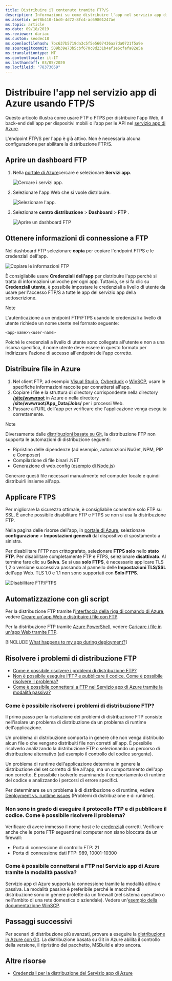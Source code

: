 ```yaml
---
title: Distribuire il contenuto tramite FTP/S
description: Informazioni su come distribuire l'app nel servizio app di Azure usando FTP o FTPS. Migliorare la sicurezza del sito Web disabilitando l'FTP non crittografato.
ms.assetid: ae78b410-1bc0-4d72-8fc4-ac69801247ae
ms.topic: article
ms.date: 09/18/2019
ms.reviewer: dariac
ms.custom: seodec18
ms.openlocfilehash: 7bc637b5719da3c5f5e5607436aa7da0721f5a9e
ms.sourcegitcommit: 509b39e73b5cbf670c8d231b4af1e6cfafa82e5a
ms.translationtype: MT
ms.contentlocale: it-IT
ms.lasthandoff: 03/05/2020
ms.locfileid: "78373659"
---
```

# <a name="deploy-your-app-to-azure-app-service-using-ftps"></a>Distribuire l'app nel servizio app di Azure usando FTP/S

Questo articolo illustra come usare FTP o FTPS per distribuire l'app Web, il back-end dell'app per dispositivi mobili o l'app per le API nel [servizio app di Azure](https://go.microsoft.com/fwlink/?LinkId=529714).

L'endpoint FTP/S per l'app è già attivo. Non è necessaria alcuna configurazione per abilitare la distribuzione FTP/S.

## <a name="open-ftp-dashboard"></a>Aprire un dashboard FTP

1. Nella [portale di Azure](https://portal.azure.com)cercare e selezionare **Servizi app**.

    ![Cercare i servizi app.](media/app-service-continuous-deployment/search-for-app-services.png)

2. Selezionare l'app Web che si vuole distribuire.

    ![Selezionare l'app.](media/app-service-continuous-deployment/select-your-app.png)

3. Selezionare **centro distribuzione** > **Dashboard** > **FTP** .

    ![Aprire un dashboard FTP](./media/app-service-deploy-ftp/open-dashboard.png)

## <a name="get-ftp-connection-information"></a>Ottenere informazioni di connessione a FTP

Nel dashboard FTP selezionare **copia** per copiare l'endpoint FTPS e le credenziali dell'app.

![Copiare le informazioni FTP](./media/app-service-deploy-ftp/ftp-dashboard.png)

È consigliabile usare **Credenziali dell'app** per distribuire l'app perché si tratta di informazioni univoche per ogni app. Tuttavia, se si fa clic su **Credenziali utente**, è possibile impostare le credenziali a livello di utente da usare per l'accesso FTP/S a tutte le app del servizio app della sottoscrizione.

> [!NOTE]
> L'autenticazione a un endpoint FTP/FTPS usando le credenziali a livello di utente richiede un nome utente nel formato seguente: 
>
>`<app-name>\<user-name>`
>
> Poiché le credenziali a livello di utente sono collegate all'utente e non a una risorsa specifica, il nome utente deve essere in questo formato per indirizzare l'azione di accesso all'endpoint dell'app corretto.
>

## <a name="deploy-files-to-azure"></a>Distribuire file in Azure

1. Nel client FTP, ad esempio [Visual Studio](https://www.visualstudio.com/vs/community/), [Cyberduck](https://cyberduck.io/) o [WinSCP](https://winscp.net/index.php), usare le specifiche informazioni raccolte per connettersi all'app.
2. Copiare i file e la struttura di directory corrispondente nella directory [ **/site/wwwroot**](https://github.com/projectkudu/kudu/wiki/File-structure-on-azure) in Azure o nella directory **/site/wwwroot/App_Data/Jobs/** per i processi Web.
3. Passare all'URL dell'app per verificare che l'applicazione venga eseguita correttamente. 

> [!NOTE] 
> Diversamente dalle [distribuzioni basate su Git](deploy-local-git.md), la distribuzione FTP non supporta le automazioni di distribuzione seguenti: 
>
> - Ripristino delle dipendenze (ad esempio, automazioni NuGet, NPM, PIP e Composer)
> - Compilazione di file binari .NET
> - Generazione di web.config ([esempio di Node.js](https://github.com/projectkudu/kudu/wiki/Using-a-custom-web.config-for-Node-apps))
> 
> Generare questi file necessari manualmente nel computer locale e quindi distribuirli insieme all'app.
>

## <a name="enforce-ftps"></a>Applicare FTPS

Per migliorare la sicurezza ottimale, è consigliabile consentire solo FTP su SSL. È anche possibile disabilitare FTP e FTPS se non si usa la distribuzione FTP.

Nella pagina delle risorse dell'app, in [portale di Azure](https://portal.azure.com), selezionare **configurazione** > **Impostazioni generali** dal dispositivo di spostamento a sinistra.

Per disabilitare l'FTP non crittografato, selezionare **FTPS solo** nello **stato FTP**. Per disabilitare completamente FTP e FTPS, selezionare **disattivato**. Al termine fare clic su **Salva**. Se si usa **solo FTPS**, è necessario applicare TLS 1,2 o versione successiva passando al pannello delle **Impostazioni TLS/SSL** dell'app Web. TLS 1.0 e 1.1 non sono supportati con **Solo FTPS**.

![Disabilitare FTP/FTPS](./media/app-service-deploy-ftp/disable-ftp.png)

## <a name="automate-with-scripts"></a>Automatizzazione con gli script

Per la distribuzione FTP tramite l'[interfaccia della riga di comando di Azure](/cli/azure), vedere [Creare un'app Web e distribuire i file con FTP](./scripts/cli-deploy-ftp.md).

Per la distribuzione FTP tramite [Azure PowerShell](/cli/azure), vedere [Caricare i file in un'app Web tramite FTP](./scripts/powershell-deploy-ftp.md).

[!INCLUDE [What happens to my app during deployment?](../../includes/app-service-deploy-atomicity.md)]

## <a name="troubleshoot-ftp-deployment"></a>Risolvere i problemi di distribuzione FTP

- [Come è possibile risolvere i problemi di distribuzione FTP?](#how-can-i-troubleshoot-ftp-deployment)
- [Non è possibile eseguire l'FTP e pubblicare il codice. Come è possibile risolvere il problema?](#im-not-able-to-ftp-and-publish-my-code-how-can-i-resolve-the-issue)
- [Come è possibile connettersi a FTP nel Servizio app di Azure tramite la modalità passiva?](#how-can-i-connect-to-ftp-in-azure-app-service-via-passive-mode)

### <a name="how-can-i-troubleshoot-ftp-deployment"></a>Come è possibile risolvere i problemi di distribuzione FTP?

Il primo passo per la risoluzione dei problemi di distribuzione FTP consiste nell'isolare un problema di distribuzione da un problema di runtime dell'applicazione.

Un problema di distribuzione comporta in genere che non venga distribuito alcun file o che vengano distribuiti file non corretti all'app. È possibile risolverlo analizzando la distribuzione FTP o selezionando un percorso di distribuzione alternativo (ad esempio il controllo del codice sorgente).

Un problema di runtime dell'applicazione determina in genere la distribuzione del set corretto di file all'app, ma un comportamento dell'app non corretto. È possibile risolverlo esaminando il comportamento di runtime del codice e analizzando i percorsi di errore specifici.

Per determinare se un problema è di distribuzione o di runtime, vedere [Deployment vs. runtime issues](https://github.com/projectkudu/kudu/wiki/Deployment-vs-runtime-issues) (Problemi di distribuzione e di runtime).

### <a name="im-not-able-to-ftp-and-publish-my-code-how-can-i-resolve-the-issue"></a>Non sono in grado di eseguire il protocollo FTP e di pubblicare il codice. Come è possibile risolvere il problema?
Verificare di avere immesso il nome host e le [credenziali](#open-ftp-dashboard) corretti. Verificare anche che le porte FTP seguenti nel computer non siano bloccate da un firewall:

- Porta di connessione di controllo FTP: 21
- Porta di connessione dati FTP: 989, 10001-10300
 
### <a name="how-can-i-connect-to-ftp-in-azure-app-service-via-passive-mode"></a>Come è possibile connettersi a FTP nel Servizio app di Azure tramite la modalità passiva?
Servizio app di Azure supporta la connessione tramite la modalità attiva e passiva. La modalità passiva è preferibile perché le macchine di distribuzione sono in genere protette da un firewall (nel sistema operativo o nell'ambito di una rete domestica o aziendale). Vedere un'[esempio della documentazione WinSCP](https://winscp.net/docs/ui_login_connection). 

## <a name="next-steps"></a>Passaggi successivi

Per scenari di distribuzione più avanzati, provare a eseguire la [distribuzione in Azure con Git](deploy-local-git.md). La distribuzione basata su Git in Azure abilita il controllo della versione, il ripristino del pacchetto, MSBuild e altro ancora.

## <a name="more-resources"></a>Altre risorse

* [Credenziali per la distribuzione del Servizio app di Azure](deploy-configure-credentials.md)

